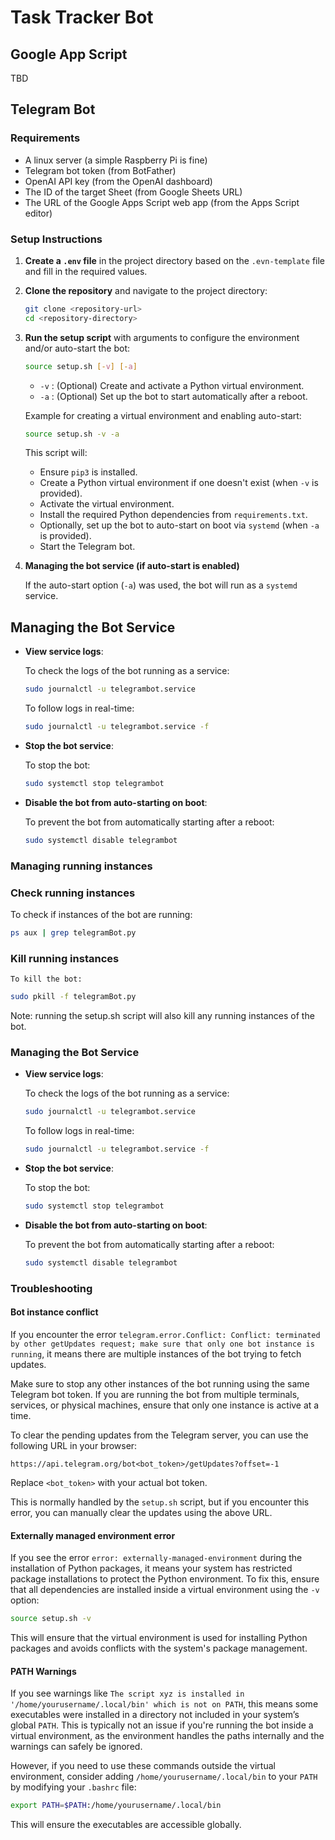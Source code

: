 # Task Tracker Bot

## Google App Script

TBD

## Telegram Bot

### Requirements

- A linux server (a simple Raspberry Pi is fine)
- Telegram bot token (from BotFather)
- OpenAI API key (from the OpenAI dashboard)
- The ID of the target Sheet (from Google Sheets URL)
- The URL of the Google Apps Script web app (from the Apps Script editor)

### Setup Instructions

1. **Create a `.env` file** in the project directory based on the `.evn-template` file and fill in the required values.

2. **Clone the repository** and navigate to the project directory:

   ```bash
   git clone <repository-url>
   cd <repository-directory>
   ```

3. **Run the setup script** with arguments to configure the environment and/or auto-start the bot:

   ```bash
   source setup.sh [-v] [-a]
   ```

   - `-v` : (Optional) Create and activate a Python virtual environment.
   - `-a` : (Optional) Set up the bot to start automatically after a reboot.

   Example for creating a virtual environment and enabling auto-start:

   ```bash
   source setup.sh -v -a
   ```

   This script will:
   - Ensure `pip3` is installed.
   - Create a Python virtual environment if one doesn't exist (when `-v` is provided).
   - Activate the virtual environment.
   - Install the required Python dependencies from `requirements.txt`.
   - Optionally, set up the bot to auto-start on boot via `systemd` (when `-a` is provided).
   - Start the Telegram bot.

4. **Managing the bot service (if auto-start is enabled)**

   If the auto-start option (`-a`) was used, the bot will run as a `systemd` service.

## Managing the Bot Service

- **View service logs**:

  To check the logs of the bot running as a service:

  ```bash
  sudo journalctl -u telegrambot.service
  ```

  To follow logs in real-time:

  ```bash
  sudo journalctl -u telegrambot.service -f
  ```

- **Stop the bot service**:

  To stop the bot:

  ```bash
  sudo systemctl stop telegrambot
  ```

- **Disable the bot from auto-starting on boot**:

  To prevent the bot from automatically starting after a reboot:

  ```bash
  sudo systemctl disable telegrambot
  ```
### Managing running instances

### Check running instances

To check if instances of the bot are running:

```bash
ps aux | grep telegramBot.py
```

### Kill running instances

    To kill the bot:

```bash
sudo pkill -f telegramBot.py
```

Note: running the setup.sh script will also kill any running instances of the bot.

### Managing the Bot Service

- **View service logs**:

  To check the logs of the bot running as a service:

  ```bash
  sudo journalctl -u telegrambot.service
  ```

  To follow logs in real-time:

  ```bash
  sudo journalctl -u telegrambot.service -f
  ```

- **Stop the bot service**:

  To stop the bot:

  ```bash
  sudo systemctl stop telegrambot
  ```

- **Disable the bot from auto-starting on boot**:

  To prevent the bot from automatically starting after a reboot:

  ```bash
  sudo systemctl disable telegrambot
  ```

### Troubleshooting

#### Bot instance conflict

If you encounter the error `telegram.error.Conflict: Conflict: terminated by other getUpdates request; make sure that only one bot instance is running`, it means there are multiple instances of the bot trying to fetch updates.

Make sure to stop any other instances of the bot running using the same Telegram bot token. If you are running the bot from multiple terminals, services, or physical machines, ensure that only one instance is active at a time.

To clear the pending updates from the Telegram server, you can use the following URL in your browser:

```
https://api.telegram.org/bot<bot_token>/getUpdates?offset=-1
```
Replace `<bot_token>` with your actual bot token.

This is normally handled by the `setup.sh` script, but if you encounter this error, you can manually clear the updates using the above URL.

#### Externally managed environment error

If you see the error `error: externally-managed-environment` during the installation of Python packages, it means your system has restricted package installations to protect the Python environment. To fix this, ensure that all dependencies are installed inside a virtual environment using the `-v` option:

```bash
source setup.sh -v
```

This will ensure that the virtual environment is used for installing Python packages and avoids conflicts with the system's package management.

#### PATH Warnings

If you see warnings like `The script xyz is installed in '/home/yourusername/.local/bin' which is not on PATH`, this means some executables were installed in a directory not included in your system’s global `PATH`. This is typically not an issue if you're running the bot inside a virtual environment, as the environment handles the paths internally and the warnings can safely be ignored.

However, if you need to use these commands outside the virtual environment, consider adding `/home/yourusername/.local/bin` to your `PATH` by modifying your `.bashrc` file:

```bash
export PATH=$PATH:/home/yourusername/.local/bin
```

This will ensure the executables are accessible globally.